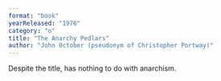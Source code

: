 ```yaml
---
format: "book"
yearReleased: "1976"
category: "o"
title: "The Anarchy Pedlars"
author: "John October (pseudonym of Christopher Portway)"
---
```

Despite the title, has nothing to do with anarchism.
 